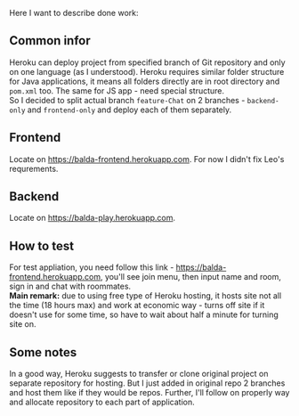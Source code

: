 Here I want to describe done work:

## Common infor
Heroku can deploy project from specified branch of Git repository and only on one language (as I understood).
Heroku requires similar folder structure for Java applications, it means all folders directly are in root directory and `pom.xml` too. The same for JS app - need special structure.   
So I decided to split actual branch `feature-Chat` on 2 branches - `backend-only` and `frontend-only` and deploy each of them separately.

## Frontend 
Locate on https://balda-frontend.herokuapp.com.
For now I didn't fix Leo's requrements.

## Backend
Locate on https://balda-play.herokuapp.com. 

## How to test
For test appliation, you need follow this link - https://balda-frontend.herokuapp.com, you'll see join menu, then input name and room, sign in and chat with roommates.  
**Main remark:** due to using free type of Heroku hosting, it hosts site not all the time (18 hours max) and work at economic way - turns off site if it doesn't use for some time, so have to wait about half a minute for turning site on.

## Some notes
In a good way, Heroku suggests to transfer or clone original project on separate repository for hosting. But I just added in original repo 2 branches and host them like if they would be repos.
Further, I'll follow on properly way and allocate repository to each part of application.
